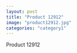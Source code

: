 ```yaml
---
layout: post
title: "Product 12912"
image: "product12912.jpg"
categories: "category1"
---
```

Product 12912
